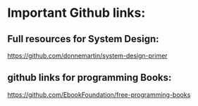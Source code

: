 # Important Github links:
## Full resources for System Design:
https://github.com/donnemartin/system-design-primer
## github links for programming Books:
 https://github.com/EbookFoundation/free-programming-books
